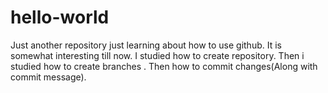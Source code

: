 # hello-world
Just another repository
 just learning about how to use github. It is  somewhat interesting till now. I studied how to create repository. Then i studied how to create branches . Then how to commit changes(Along with commit message).
